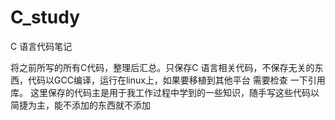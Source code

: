 # C_study
 C 语言代码笔记

将之前所写的所有C代码，整理后汇总。只保存C 语言相关代码，不保存无关的东西，代码以GCC编译，运行在linux上，如果要移植到其他平台 需要检查 一下引用 库。
这里保存的代码主是用于我工作过程中学到的一些知识，随手写这些代码以简捷为主，能不添加的东西就不添加
